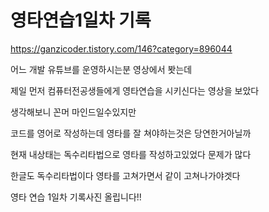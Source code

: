 # 영타연습1일차 기록
https://ganzicoder.tistory.com/146?category=896044

어느 개발 유튜브를 운영하시는분 영상에서 봣는데 

 

제일 먼저 컴퓨터전공생들에게 영타연습을 시키신다는 영상을 보았다

 

생각해보니 꼰머 마인드일수있지만

 

코드를 영어로 작성하는데 영타를 잘 쳐야하는것은 당연한거아닐까

 

현재 내상태는 독수리타법으로 영타를 작성하고있었다 문제가 많다

 

한글도 독수리타법이다 영타를 고쳐가면서 같이 고쳐나가야겟다

 

영타 연습 1일차 기록사진 올립니다!!